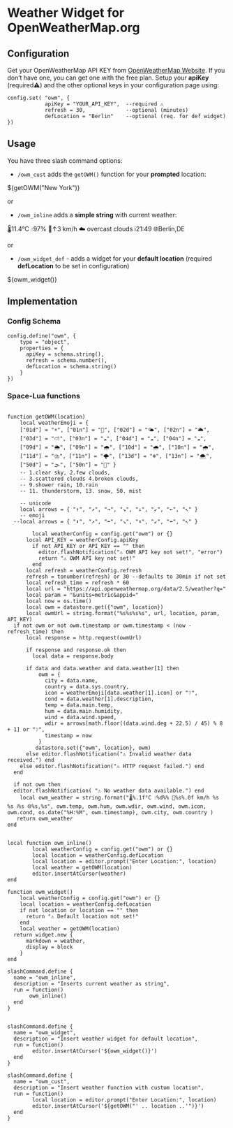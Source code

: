 # Weather Widget for OpenWeatherMap.org

## Configuration

Get your OpenWeatherMap API KEY from [OpenWeatherMap Website](https://home.openweathermap.org/api_keys). If you don’t have one, you can get one with the free plan.
Setup your **apiKey** (required⚠️) and the other optional keys in your configuration page using:

```
config.set( "owm", {
            apiKey = "YOUR_API_KEY",  --required ⚠️
            refresh = 30,             --optional (minutes)
            defLocation = "Berlin"    --optional (req. for def widget)
}) 
```

## Usage

You have three slash command options:
 
  * `/owm_cust` adds the `getOWM()` function for your **prompted** location:

  ${getOWM("New York")}

or

  * `/owm_inline` adds a **simple string** with current weather:

  🌡️11.4°C 💧97% 🍃↑3 km/h ☁️ overcast clouds ℹ️21:49 🌐Berlin,DE
  
or

  - `/owm_widget_def` - adds a widget for your **default location** (required **defLocation** to be set in configuration)
  
  ${owm_widget()}


## Implementation

### Config Schema
```space-lua
config.define("owm", {
    type = "object",
    properties = {
      apiKey = schema.string(), 
      refresh = schema.number(), 
      defLocation = schema.string() 
    }
})
```

### Space-Lua functions
```space-lua    

function getOWM(location)
    local weatherEmoji = {
    ["01d"] = "☀️", ["01n"] = "🌙", ["02d"] = "🌤️", ["02n"] = "🌥️", 
    ["03d"] = "⛅", ["03n"] = "☁️", ["04d"] = "☁️", ["04n"] = "☁️", 
    ["09d"] = "🌦️", ["09n"] = "🌧️", ["10d"] = "🌧️", ["10n"] = "🌧️", 
    ["11d"] = "⛈️", ["11n"] = "🌩️", ["13d"] = "❄️", ["13n"] = "🌨️", 
    ["50d"] = "🌫️", ["50n"] = "🌁" }
    -- 1.clear sky, 2.few clouds,
    -- 3.scattered clouds 4.broken clouds,
    -- 9.shower rain, 10.rain
    -- 11. thunderstorm, 13. snow, 50. mist 
    
    -- unicode
    local arrows = { "↑", "↗︎", "→", "↘︎", "↓", "↙︎", "←", "↖︎" }
    -- emoji  
  --local arrows = { "⬆️", "↗️", "➡️", "↘️", "⬇️", "↙️", "⬅️", "↖️" }
    
        local weatherConfig = config.get("owm") or {}
      local API_KEY = weatherConfig.apiKey
        if not API_KEY or API_KEY == "" then 
          editor.flashNotification("⚠️ OWM API key not set!", "error")
          return "⚠️ OWM API key not set!"
        end
      local refresh = weatherConfig.refresh
      refresh = tonumber(refresh) or 30 --defaults to 30min if not set
      local refresh_time = refresh * 60
      local url = "https://api.openweathermap.org/data/2.5/weather?q="
      local param = "&units=metric&appid="
      local now = os.time()
      local owm = datastore.get({"owm", location})
      local owmUrl = string.format("%s%s%s%s", url, location, param, API_KEY)
  if not owm or not owm.timestamp or owm.timestamp < (now - refresh_time) then
      local response = http.request(owmUrl)
    
      if response and response.ok then
        local data = response.body

      if data and data.weather and data.weather[1] then
          owm = {
            city = data.name,
            country = data.sys.country,
            icon = weatherEmoji[data.weather[1].icon] or "❔",
            cond = data.weather[1].description,
            temp = data.main.temp,
            hum = data.main.humidity,
            wind = data.wind.speed,
            wdir = arrows[math.floor((data.wind.deg + 22.5) / 45) % 8 + 1] or "❔",
            timestamp = now
          }
         datastore.set({"owm", location}, owm)
      else editor.flashNotification("⚠️ Invalid weather data received.") end
    else editor.flashNotification("⚠️ HTTP request failed.") end
  end
  
  if not owm then
  editor.flashNotification( "⚠️ No weather data available.") end
    local owm_weather = string.format("🌡️%.1f°C 💧%d%% 🍃%s%.0f km/h %s %s ℹ️%s 🌐%s,%s", owm.temp, owm.hum, owm.wdir, owm.wind, owm.icon, owm.cond, os.date("%H:%M", owm.timestamp), owm.city, owm.country )
   return owm_weather
end


local function owm_inline()
        local weatherConfig = config.get("owm") or {}
        local location = weatherConfig.defLocation
        local location = editor.prompt("Enter Location:", location)
        local weather = getOWM(location)
        editor.insertAtCursor(weather)  
end

function owm_widget()
    local weatherConfig = config.get("owm") or {}
    local location = weatherConfig.defLocation
    if not location or location == "" then 
      return "⚠️ Default location not set!"
    end
    local weather = getOWM(location)
  return widget.new {
      markdown = weather,
      display = block
    }
end

slashCommand.define {
  name = "owm_inline",
  description = "Inserts current weather as string",
  run = function()
       owm_inline()
  end
}


slashCommand.define {
  name = "owm_widget",
  description = "Insert weather widget for default location",
  run = function()
        editor.insertAtCursor('${owm_widget()}')
  end
}

slashCommand.define {
  name = "owm_cust",
  description = "Insert weather function with custom location",
  run = function()
        local location = editor.prompt("Enter Location:", location)
        editor.insertAtCursor('${getOWM("' .. location ..'")}')
  end
}
```